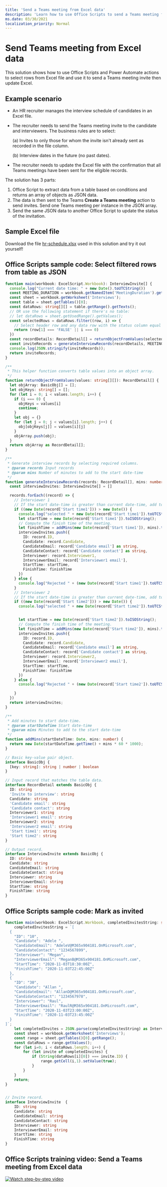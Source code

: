 ```yaml
---
title: 'Send a Teams meeting from Excel data'
description: 'Learn how to use Office Scripts to send a Teams meeting from Excel data.'
ms.date: 03/30/2021
localization_priority: Normal
---
```


# Send Teams meeting from Excel data

This solution shows how to use Office Scripts and Power Automate actions to select rows from Excel file and use it to send a Teams meeting invite then update Excel.

## Example scenario

* An HR recruiter manages the interview schedule of candidates in an Excel file.
* The recruiter needs to send the Teams meeting invite to the candidate and interviewers. The business rules are to select:

    (a) Invites to only those for whom the invite isn't already sent as recorded in the file column.

    (b) Interview dates in the future (no past dates).

* The recruiter needs to update the Excel file with the confirmation that all Teams meetings have been sent for the eligible records.

The solution has 3 parts:

1. Office Script to extract data from a table based on conditions and returns an array of objects as JSON data.
1. The data is then sent to the Teams **Create a Teams meeting** action to send invites. Send one Teams meeting per instance in the JSON array.
1. Send the same JSON data to another Office Script to update the status of the invitation.

## Sample Excel file

Download the file <a href="hr-schedule.xlsx">hr-schedule.xlsx</a> used in this solution and try it out yourself!

## Office Scripts sample code: Select filtered rows from table as JSON

```TypeScript
function main(workbook: ExcelScript.Workbook): InterviewInvite[] {
  console.log("Current date time: " + new Date().toUTCString())
  const MEETING_DURATION = workbook.getNamedItem('MeetingDuration').getRange().getValue() as number;
  const sheet = workbook.getWorksheet('Interviews');
  const table = sheet.getTables()[0];
  const dataRows: string[][] = table.getRange().getTexts();
  // OR use the following statement if there's no table:
  // let dataRows = sheet.getUsedRange().getValues();
  const selectedRows = dataRows.filter((row, i) => {
    // Select header row and any data row with the status column equal to approach value.
    return (row[1] === 'FALSE' || i === 0)
  })
  const recordDetails: RecordDetail[] = returnObjectFromValues(selectedRows as string[][]);
  const inviteRecords = generateInterviewRecords(recordDetails, MEETING_DURATION);
  console.log(JSON.stringify(inviteRecords));
  return inviteRecords;
}

/**
 * This helper function converts table values into an object array.
 */
function returnObjectFromValues(values: string[][]): RecordDetail[] {
  let objArray: BasicObj[] = [];
  let objKeys: string[] = [];
  for (let i = 0; i < values.length; i++) {
    if (i === 0) {
      objKeys = values[i]
      continue;
    }
    let obj = {}
    for (let j = 0; j < values[i].length; j++) {
      obj[objKeys[j]] = values[i][j]
    }
    objArray.push(obj);
  }
  return objArray as RecordDetail[];
}

/**
 * Generate interview records by selecting required columns.
 * @param records Input records
 * @param mins Number of minutes to add to the start date-time
 */
function generateInterviewRecords(records: RecordDetail[], mins: number): InterviewInvite[] {
  const interviewInvites: InterviewInvite[] = []

  records.forEach((record) => {
    // Interviewer 1
    // If the start date-time is greater than current date-time, add to output records.
    if ((new Date(record['Start time1'])) > new Date()) {
      console.log("selected " + new Date(record['Start time1']).toUTCString());
      let startTime = new Date(record['Start time1']).toISOString();
      // Compute the finish time of the meeting.
      let finishTime = addMins(new Date(record['Start time1']), mins).toISOString();
      interviewInvites.push({
        ID: record.ID,
        Candidate: record.Candidate,
        CandidateEmail: record['Candidate email'] as string,
        CandidateContact: record['Candidate contact'] as string,
        Interviewer: record.Interviewer1,
        InterviewerEmail: record['Interviewer1 email'],
        StartTime: startTime,
        FinishTime: finishTime
      })
    } else {
      console.log("Rejected " + (new Date(record['Start time1']).toUTCString()))
    }
    // Interviewer 2 
    // If the start date-time is greater than current date-time, add to output records.
    if ((new Date(record['Start time2'])) > new Date()) {
      console.log("selected " + new Date(record['Start time2']).toUTCString());


      let startTime = new Date(record['Start time2']).toISOString();
      // Compute the finish time of the meeting.
      let finishTime = addMins(new Date(record['Start time2']), mins).toISOString();
      interviewInvites.push({
        ID: record.ID,
        Candidate: record.Candidate,
        CandidateEmail: record['Candidate email'] as string,
        CandidateContact: record['Candidate contact'] as string,
        Interviewer: record.Interviewer2,
        InterviewerEmail: record['Interviewer2 email'],
        StartTime: startTime,
        FinishTime: finishTime
      })
    } else {
      console.log("Rejected " + (new Date(record['Start time2']).toUTCString()))

    }
  })
  return interviewInvites;
}

/**
 * Add minutes to start date-time.
 * @param startDateTime Start date-time
 * @param mins Minutes to add to the start date-time
 */
function addMins(startDateTime: Date, mins: number) {
  return new Date(startDateTime.getTime() + mins * 60 * 1000);
}

// Basic key-value pair object.
interface BasicObj {
  [key: string]: string | number | boolean
}

// Input record that matches the table data.
interface RecordDetail extends BasicObj {
  ID: string
  'Invite to interview': string
  Candidate: string
  'Candidate email': string
  'Candidate contact': string
  Interviewer1: string
  'Interviewer1 email': string
  Interviewer2: string
  'Interviewer2 email': string
  'Start time1': string
  'Start time2': string
}

// Output record.
interface InterviewInvite extends BasicObj {
  ID: string
  Candidate: string
  CandidateEmail: string
  CandidateContact: string
  Interviewer: string
  InterviewerEmail: string
  StartTime: string
  FinishTime: string
}
```

## Office Scripts sample code: Mark as invited

```TypeScript
function main(workbook: ExcelScript.Workbook, completedInvitesString: string) {
    completedInvitesString = `[
  {
    "ID": "10",
    "Candidate": "Adele ",
    "CandidateEmail": "AdeleV@M365x904181.OnMicrosoft.com",
    "CandidateContact": "1234567899",
    "Interviewer": "Megan",
    "InterviewerEmail": "MeganB@M365x904181.OnMicrosoft.com",
    "StartTime": "2020-11-03T18:30:00Z",
    "FinishTime": "2020-11-03T22:45:00Z"
  },
  {
    "ID": "30",
    "Candidate": "Allan ",
    "CandidateEmail": "AllanD@M365x904181.OnMicrosoft.com",
    "CandidateContact": "1234567978",
    "Interviewer": "Raul",
    "InterviewerEmail": "RaulR@M365x904181.OnMicrosoft.com",
    "StartTime": "2020-11-03T23:00:00Z",
    "FinishTime": "2020-11-03T23:45:00Z"
  }
]`;
    let completedInvites = JSON.parse(completedInvitesString) as InterviewInvite[];
    const sheet = workbook.getWorksheet('Interviews');
    const range = sheet.getTables()[0].getRange();
    const dataRows = range.getValues();
    for (let i=0; i < dataRows.length; i++) {
        for (let invite of completedInvites) {
            if (String(dataRows[i][0]) === invite.ID) {
                range.getCell(i,1).setValue(true);
            }
        }
    }
    return;
}


// Invite record.
interface InterviewInvite  {
    ID: string
    Candidate: string
    CandidateEmail: string
    CandidateContact: string
    Interviewer: string
    InterviewerEmail: string
    StartTime: string
    FinishTime: string
}
```

## Office Scripts training video: Send a Teams meeting from Excel data

[![Watch step-by-step video](../../images/teams-invite-vid.jpg)](https://youtu.be/HyBdx52NOE8 "Step-by-step video")
